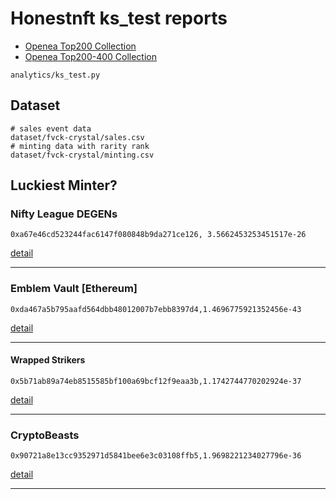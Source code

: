 # Honestnft ks_test reports
- [Openea Top200 Collection](collections24.md)
- [Openea Top200-400 Collection](topCollection200.md)

``` 
analytics/ks_test.py
```

## Dataset

``` shell
# sales event data
dataset/fvck-crystal/sales.csv
# minting data with rarity rank
dataset/fvck-crystal/minting.csv
```

## Luckiest Minter?

### Nifty League DEGENs
``` shell
0xa67e46cd523244fac6147f080848b9da271ce126, 3.5662453253451517e-26 
```

[detail](https://github.com/lljxx1/nft-analytics-dataset/blob/main/reports/topCollection200.md#0xa67e46cd523244fac6147f080848b9da271ce126)

---

### Emblem Vault [Ethereum]
``` shell
0xda467a5b795aafd564dbb48012007b7ebb8397d4,1.4696775921352456e-43  
```
[detail](https://github.com/lljxx1/nft-analytics-dataset/blob/main/reports/topCollection200.md#0xda467a5b795aafd564dbb48012007b7ebb8397d4)

---

#### Wrapped Strikers
``` shell
0x5b71ab89a74eb8515585bf100a69bcf12f9eaa3b,1.1742744770202924e-37  
```
[detail](https://github.com/lljxx1/nft-analytics-dataset/blob/main/reports/collections24.md#0x5b71ab89a74eb8515585bf100a69bcf12f9eaa3b)

---

### CryptoBeasts
``` shell
0x90721a8e13cc9352971d5841bee6e3c03108ffb5,1.9698221234027796e-36
```
[detail](https://github.com/lljxx1/nft-analytics-dataset/blob/main/reports/collections24.md#0x90721a8e13cc9352971d5841bee6e3c03108ffb5)

---
